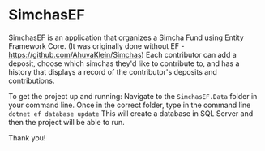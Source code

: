 # SimchasEF

SimchasEF is an application that organizes a Simcha Fund using Entity Framework Core. (It was originally done without EF - https://github.com/AhuvaKlein/Simchas) Each contributor can add a deposit, choose which simchas they'd like to contribute to, and has a history that displays a record of the contributor's deposits and contributions.

To get the project up and running:
Navigate to the `SimchasEF.Data` folder in your command line. Once in the correct folder, type in the command line `dotnet ef database update` This will create a database in SQL Server and then the project will be able to run.

Thank you!
